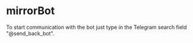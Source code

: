 # mirrorBot

To start communication with the bot just type in the Telegram search field "@send_back_bot".

